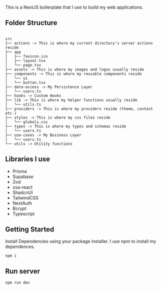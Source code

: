 This is a NextJS boilerplate that I use to build my web applications.

## Folder Structure

```

src
├── actions -> This is where my current directory's server actions reside
├── app
│   ├── favicon.ico
│   ├── layout.tsx
│   └── page.tsx
├── assets -> This is where my images and logos usually reside
├── components -> This is where my reusable components reside
│   └── ui
│   └── button.tsx
├── data-access -> My Persistence Layer
│   └── users.ts
├── hooks -> Custom Hooks
├── lib -> This is where my helper functions usually reside
│   └── utils.ts
├── providers -> This is where my providers reside (theme, context etc.)
├── styles -> This is where my css files reside
│   └── globals.css
├── types -> This is where my types and schemas reside
│   └── users.ts
├── use-cases -> My Business Layer
│   └── users.ts
└── utils -> Utility functions

```

## Libraries I use

- Prisma
- Supabase
- Zod
- zsa-react
- ShadcnUI
- TailwindCSS
- NextAuth
- Bcrypt
- Typescript

## Getting Started

Install Dependencies using your package installer. I use npm to install my dependences.

```
npm i
```

## Run server

```
npm run dev
```
